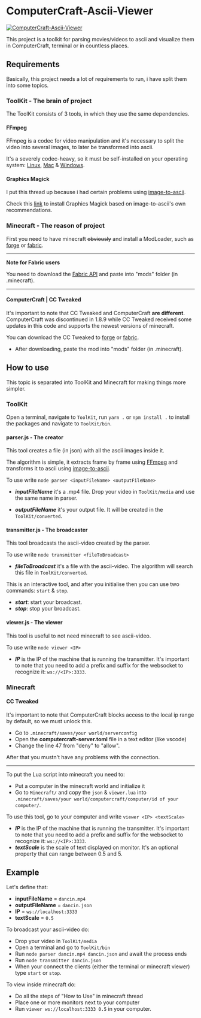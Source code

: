 # ComputerCraft-Ascii-Viewer

[![ComputerCraft-Ascii-Viewer](https://i.imgur.com/rdY6Ndi.png)](#)

This project is a toolkit for parsing movies/videos to ascii and visualize them in ComputerCraft, terminal or in countless places.

## Requirements

Basically, this project needs a lot of requirements to run, i have split them into some topics.

### ToolKit - The brain of project

The ToolKit consists of 3 tools, in which they use the same dependencies.

#### FFmpeg

FFmpeg is a codec for video manipulation and it's necessary to split the video into several images, to later be transformed into ascii.

It's a severely codec-heavy, so it must be self-installed on your operating system: [Linux](https://linuxize.com/post/how-to-install-ffmpeg-on-debian-9/), [Mac](https://macappstore.org/ffmpeg/) & [Windows](http://blog.gregzaal.com/how-to-install-ffmpeg-on-windows/).

#### Graphics Magick

I put this thread up because i had certain problems using [image-to-ascii](https://www.npmjs.com/package/image-to-ascii).

Check this [link](https://github.com/IonicaBizau/image-to-ascii/blob/master/INSTALLATION.md) to install Graphics Magick based on image-to-ascii's own recommendations.

### Minecraft - The reason of project

First you need to have minecraft ~~obviously~~ and install a ModLoader, such as [forge](https://files.minecraftforge.net/net/minecraftforge/forge/) or [fabric](https://fabricmc.net/use/installer/).

---

**Note for Fabric users**

You need to download the [Fabric API](https://www.curseforge.com/minecraft/mc-mods/fabric-api) and paste into "mods" folder (in .minecraft).

---

#### ComputerCraft | CC Tweaked

It's important to note that CC Tweaked and ComputerCraft **are different**. ComputerCraft was discontinued in 1.8.9 while CC Tweaked received some updates in this code and supports the newest versions of minecraft.

You can download the CC Tweaked to [forge](https://www.curseforge.com/minecraft/mc-mods/cc-tweaked) or [fabric](https://www.curseforge.com/minecraft/mc-mods/cc-restitched).

* After downloading, paste the mod into "mods" folder (in .minecraft).


## How to use

This topic is separated into ToolKit and Minecraft for making things more simpler.

### ToolKit

Open a terminal, navigate to `ToolKit`, run `yarn .` or `npm install .` to install the packages and navigate to `ToolKit/bin`.

#### parser.js - The creator

This tool creates a file (in json) with all the ascii images inside it. 

The algorithm is simple, it extracts frame by frame using [FFmpeg](https://www.npmjs.com/package/ffmpeg) and transforms it to ascii using [image-to-ascii](https://www.npmjs.com/package/image-to-ascii).

To use write `node parser <inputFileName> <outputFileName>`

* **_inputFileName_** it's a .mp4 file. Drop your video in `ToolKit/media` and use the same name in parser.

* **_outputFileName_** it's your output file. It will be created in the `ToolKit/converted`.

#### transmitter.js - The broadcaster

This tool broadcasts the ascii-video created by the parser.

To use write `node transmitter <fileToBroadcast>`

* **_fileToBroadcast_** it's a file with the ascii-video. The algorithm will search this file in `ToolKit/converted`.

This is an interactive tool, and after you initialise then you can use two commands: `start` & `stop`.

* **_start_**: start your broadcast.
* **_stop_**: stop your broadcast.

#### viewer.js - The viewer

This tool is useful to not need minecraft to see ascii-video.

To use write `node viewer <IP>`

* **_IP_** is the IP of the machine that is running the transmitter. It's important to note that you need to add a prefix and suffix for the websocket to recognize it: `ws://<IP>:3333`.

### Minecraft

#### CC Tweaked

It's important to note that ComputerCraft blocks access to the local ip range by default, so we must unlock this.

* Go to `.minecraft/saves/your world/serverconfig`
* Open the **computercraft-server.toml** file in a text editor (like vscode)
* Change the line 47 from "deny" to "allow".

After that you mustn't have any problems with the connection.

***

To put the Lua script into minecraft you need to:

* Put a computer in the minecraft world and initialize it
* Go to `Minecraft/` and copy the `json` & `viewer.lua` into `.minecraft/saves/your world/computercraft/computer/id of your computer/`.

To use this tool, go to your computer and write `viewer <IP> <textScale>`

* **_IP_** is the IP of the machine that is running the transmitter. It's important to note that you need to add a prefix and suffix for the websocket to recognize it: `ws://<IP>:3333`.
* **_textScale_** is the scale of text displayed on monitor. It's an optional property that can range between 0.5 and 5.

## Example

Let's define that:

* **inputFileName** = `dancin.mp4`
* **outputFileName** = `dancin.json`
* **IP** = `ws://localhost:3333`
* **textScale** = `0.5`

To broadcast your ascii-video do:

* Drop your video in `ToolKit/media`
* Open a terminal and go to `ToolKit/bin`
* Run `node parser dancin.mp4 dancin.json` and await the process ends
* Run `node transmitter dancin.json`
* When your connect the clients (either the terminal or minecraft viewer) type `start` or `stop`.

To view inside minecraft do:

* Do all the steps of "How to Use" in minecraft thread
* Place one or more monitors next to your computer
* Run `viewer ws://localhost:3333 0.5` in your computer.
